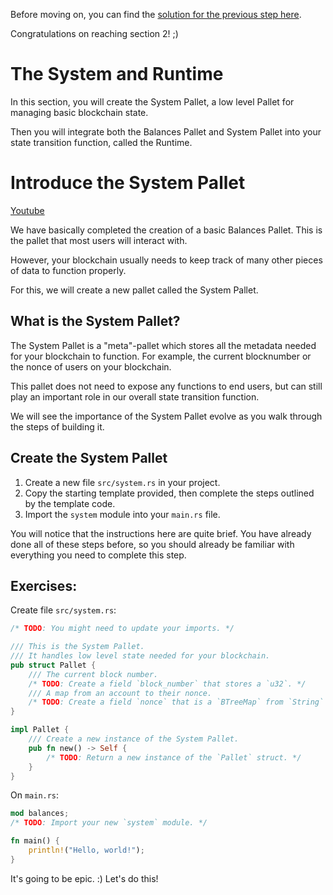 Before moving on, you can find the [solution for the previous step here](https://gist.github.com/nomadbitcoin/afd212bee56108f0cd87c712ad5d3fdf).

Congratulations on reaching section 2! ;)

# The System and Runtime

In this section, you will create the System Pallet, a low level Pallet for managing basic blockchain state.

Then you will integrate both the Balances Pallet and System Pallet into your state transition function, called the Runtime.

# Introduce the System Pallet

[Youtube](https://www.youtube.com/watch?v=ROioE9Tlrmc)

We have basically completed the creation of a basic Balances Pallet. This is the pallet that most users will interact with.

However, your blockchain usually needs to keep track of many other pieces of data to function properly.

For this, we will create a new pallet called the System Pallet.

## What is the System Pallet?

The System Pallet is a "meta"-pallet which stores all the metadata needed for your blockchain to function. For example, the current blocknumber or the nonce of users on your blockchain.

This pallet does not need to expose any functions to end users, but can still play an important role in our overall state transition function.

We will see the importance of the System Pallet evolve as you walk through the steps of building it.

## Create the System Pallet

1. Create a new file `src/system.rs` in your project.
2. Copy the starting template provided, then complete the steps outlined by the template code.
3. Import the `system` module into your `main.rs` file.

You will notice that the instructions here are quite brief. You have already done all of these steps before, so you should already be familiar with everything you need to complete this step.


## Exercises:

Create file `src/system.rs`:
```rust
/* TODO: You might need to update your imports. */

/// This is the System Pallet.
/// It handles low level state needed for your blockchain.
pub struct Pallet {
	/// The current block number.
	/* TODO: Create a field `block_number` that stores a `u32`. */
	/// A map from an account to their nonce.
	/* TODO: Create a field `nonce` that is a `BTreeMap` from `String` to `u32`. */
}

impl Pallet {
	/// Create a new instance of the System Pallet.
	pub fn new() -> Self {
		/* TODO: Return a new instance of the `Pallet` struct. */
	}
}
```
On `main.rs`:
```rust
mod balances;
/* TODO: Import your new `system` module. */

fn main() {
	println!("Hello, world!");
}
```

It's going to be epic. :) Let's do this!
